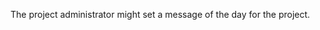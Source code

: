 <!--
#/ title: Message of the day
-->
<p>
The project administrator might set a message of the day for the project. 	
</p>	